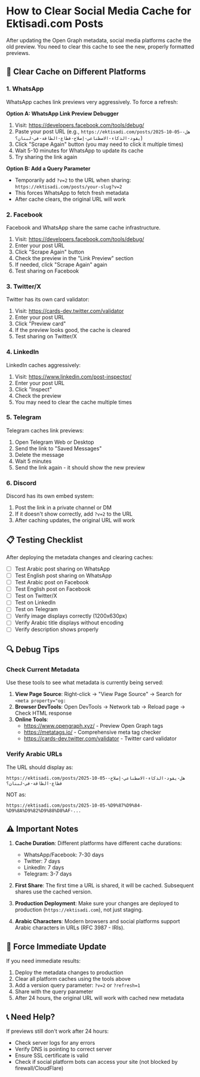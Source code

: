 # How to Clear Social Media Cache for Ektisadi.com Posts

After updating the Open Graph metadata, social media platforms cache the old preview. You need to clear this cache to see the new, properly formatted previews.

## 🔄 Clear Cache on Different Platforms

### 1. **WhatsApp**
WhatsApp caches link previews very aggressively. To force a refresh:

**Option A: WhatsApp Link Preview Debugger**
1. Visit: https://developers.facebook.com/tools/debug/
2. Paste your post URL (e.g., `https://ektisadi.com/posts/2025-10-05-هل-يقود-الذكاء-الاصطناعي-إصلاح-قطاع-الطاقة-في-لبنان؟`)
3. Click "Scrape Again" button (you may need to click it multiple times)
4. Wait 5-10 minutes for WhatsApp to update its cache
5. Try sharing the link again

**Option B: Add a Query Parameter**
- Temporarily add `?v=2` to the URL when sharing: `https://ektisadi.com/posts/your-slug?v=2`
- This forces WhatsApp to fetch fresh metadata
- After cache clears, the original URL will work

### 2. **Facebook**
Facebook and WhatsApp share the same cache infrastructure.

1. Visit: https://developers.facebook.com/tools/debug/
2. Enter your post URL
3. Click "Scrape Again" button
4. Check the preview in the "Link Preview" section
5. If needed, click "Scrape Again" again
6. Test sharing on Facebook

### 3. **Twitter/X**
Twitter has its own card validator:

1. Visit: https://cards-dev.twitter.com/validator
2. Enter your post URL
3. Click "Preview card"
4. If the preview looks good, the cache is cleared
5. Test sharing on Twitter/X

### 4. **LinkedIn**
LinkedIn caches aggressively:

1. Visit: https://www.linkedin.com/post-inspector/
2. Enter your post URL
3. Click "Inspect"
4. Check the preview
5. You may need to clear the cache multiple times

### 5. **Telegram**
Telegram caches link previews:

1. Open Telegram Web or Desktop
2. Send the link to "Saved Messages"
3. Delete the message
4. Wait 5 minutes
5. Send the link again - it should show the new preview

### 6. **Discord**
Discord has its own embed system:

1. Post the link in a private channel or DM
2. If it doesn't show correctly, add `?v=2` to the URL
3. After caching updates, the original URL will work

## 📋 Testing Checklist

After deploying the metadata changes and clearing caches:

- [ ] Test Arabic post sharing on WhatsApp
- [ ] Test English post sharing on WhatsApp
- [ ] Test Arabic post on Facebook
- [ ] Test English post on Facebook
- [ ] Test on Twitter/X
- [ ] Test on LinkedIn
- [ ] Test on Telegram
- [ ] Verify image displays correctly (1200x630px)
- [ ] Verify Arabic title displays without encoding
- [ ] Verify description shows properly

## 🔍 Debug Tips

### Check Current Metadata
Use these tools to see what metadata is currently being served:

1. **View Page Source**: Right-click → "View Page Source" → Search for `<meta property="og:`
2. **Browser DevTools**: Open DevTools → Network tab → Reload page → Check HTML response
3. **Online Tools**:
   - https://www.opengraph.xyz/ - Preview Open Graph tags
   - https://metatags.io/ - Comprehensive meta tag checker
   - https://cards-dev.twitter.com/validator - Twitter card validator

### Verify Arabic URLs
The URL should display as:
```
https://ektisadi.com/posts/2025-10-05-هل-يقود-الذكاء-الاصطناعي-إصلاح-قطاع-الطاقة-في-لبنان؟
```

NOT as:
```
https://ektisadi.com/posts/2025-10-05-%D9%87%D9%84-%D9%8A%D9%82%D9%88%D8%AF-...
```

## ⚠️ Important Notes

1. **Cache Duration**: Different platforms have different cache durations:
   - WhatsApp/Facebook: 7-30 days
   - Twitter: 7 days
   - LinkedIn: 7 days
   - Telegram: 3-7 days

2. **First Share**: The first time a URL is shared, it will be cached. Subsequent shares use the cached version.

3. **Production Deployment**: Make sure your changes are deployed to production (`https://ektisadi.com`), not just staging.

4. **Arabic Characters**: Modern browsers and social platforms support Arabic characters in URLs (RFC 3987 - IRIs).

## 🚀 Force Immediate Update

If you need immediate results:

1. Deploy the metadata changes to production
2. Clear all platform caches using the tools above
3. Add a version query parameter: `?v=2` or `?refresh=1`
4. Share with the query parameter
5. After 24 hours, the original URL will work with cached new metadata

## 📞 Need Help?

If previews still don't work after 24 hours:
- Check server logs for any errors
- Verify DNS is pointing to correct server
- Ensure SSL certificate is valid
- Check if social platform bots can access your site (not blocked by firewall/CloudFlare)

